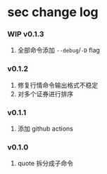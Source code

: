 # sec change log

### WIP v0.1.3

1. 全部命令添加 `--debug`/`-D` flag

### v0.1.2

1. 修复行情命令输出格式不稳定
2. 对多个证券进行排序

### v0.1.1

1. 添加 github actions

### v0.1.0

1. quote 拆分成子命令
